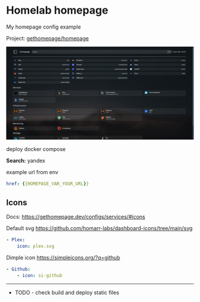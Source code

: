 # Homelab homepage


My homepage config example

Project: [gethomepage/homepage](https://github.com/gethomepage/homepage)


![example](./img/example.png)

deploy docker compose

**Search:** yandex


example url from env
```yaml
href: {{HOMEPAGE_VAR_YOUR_URL}}
```

## Icons

Docs: https://gethomepage.dev/configs/services/#icons

Default svg  https://github.com/homarr-labs/dashboard-icons/tree/main/svg
```yaml
- Plex:
    icon: plex.svg
```


Dimple icon
https://simpleicons.org/?q=github
```yaml
- Github:
    - icon: si-github
```



---

- TODO - check build and deploy static files